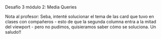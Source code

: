 Desafío 3 módulo 2: Media Queries

Nota al profesor: Seba, intenté solucionar el tema de las card que tuvo en clases con compañeros - esto de que la segunda columna entra a la mitad del viewport - pero no pudimos, quisieramos saber cómo se soluciona. Un saludo!!